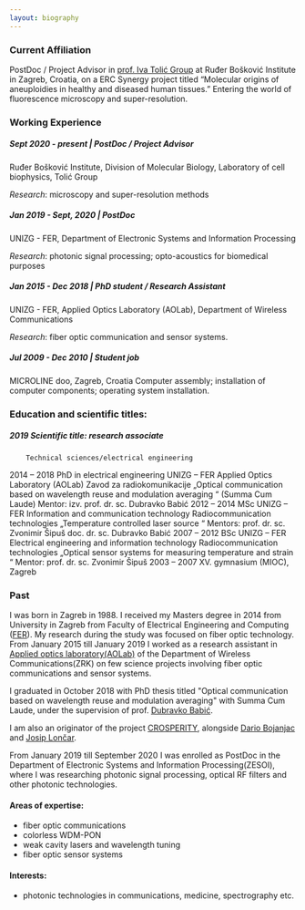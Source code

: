 ```yaml
---
layout: biography
---
```




### Current Affiliation

PostDoc / Project Advisor in [prof. Iva Tolić Group](http://tolic.irb.hr) at Ruđer Bošković Institute in Zagreb, Croatia, on a ERC Synergy project titled “Molecular origins of aneuploidies in healthy and diseased human tissues.”
Entering the world of fluorescence microscopy and super-resolution.
 


### Working Experience

##### Sept 2020 - present | PostDoc / Project Advisor
Ruđer Bošković Institute, Division of Molecular Biology, Laboratory of cell biophysics, Tolić Group

_Research_: microscopy and super-resolution methods

##### Jan 2019 - Sept, 2020 | PostDoc
UNIZG - FER, Department of Electronic Systems and Information Processing

_Research_: photonic signal processing; opto-acoustics for biomedical purposes

##### Jan 2015 - Dec 2018 | PhD student / Research Assistant
UNIZG - FER, Applied Optics Laboratory (AOLab), Department of Wireless Communications

_Research_: fiber optic communication and sensor systems.

##### Jul 2009 - Dec 2010 | Student job
MICROLINE doo, Zagreb, Croatia
Computer assembly; installation of computer components; operating system installation.



### Education and scientific titles:
	
##### 2019	Scientific title: research associate
		Technical sciences/electrical engineering

2014 – 	2018	PhD in electrical engineering
		UNIZG – FER
		Applied Optics Laboratory (AOLab)
		Zavod za radiokomunikacije	„Optical communication based on wavelength reuse and modulation averaging “
(Summa Cum Laude)
Mentor: izv. prof. dr. sc. Dubravko Babić
2012 – 	2014	MSc
UNIZG – FER
Information and communication technology
Radiocommunication technologies	„Temperature controlled laser source “
Mentors: prof. dr. sc. Zvonimir Šipuš
	   doc. dr. sc. Dubravko Babić
2007 – 	2012	BSc
UNIZG – FER
Electrical engineering and information technology
Radiocommunication technologies	„Optical sensor systems for measuring temperature and strain “
Mentor: prof. dr. sc. Zvonimir Šipuš
2003 – 	2007	XV. gymnasium (MIOC), Zagreb	



### Past

I was born in Zagreb in 1988. I received my Masters degree in 2014 from University in Zagreb from Faculty of Electrical Engineering and Computing ([FER](https://www.fer.unizg.hr)). My research during the study was focused on fiber optic technology. From January 2015 till January 2019 I worked as a research assistant in [Applied optics laboratory(AOLab)](https://aolab.fer.hr) of the Department of Wireless Communications(ZRK) on few science projects involving fiber optic communications and sensor systems.

I graduated in October 2018 with PhD thesis titled "Optical communication based on wavelength reuse and modulation averaging" with Summa Cum Laude, under the supervision of prof. [Dubravko Babić](https://aolab.fer.hr/aolab/people/dubravko_babic).

I am also an originator of the project [CROSPERITY](https://www.fer.unizg.hr/zkist/FERSAT/pocetak), alongside [Dario Bojanjac](https://www.fer.unizg.hr/zkist/djelatnici/dario_bojanjac) and [Josip Lončar](https://www.fer.unizg.hr/zkist/djelatnici/josip_loncar).

From January 2019 till September 2020 I was enrolled as PostDoc in the Department of Electronic Systems and Information Processing(ZESOI), where I was researching photonic signal processing, optical RF filters and other photonic technologies.


#### Areas of expertise:

*   fiber optic communications
*   colorless WDM-PON
*   weak cavity lasers and wavelength tuning
*   fiber optic sensor systems

#### Interests:

*   photonic technologies in communications, medicine, spectrography etc.


